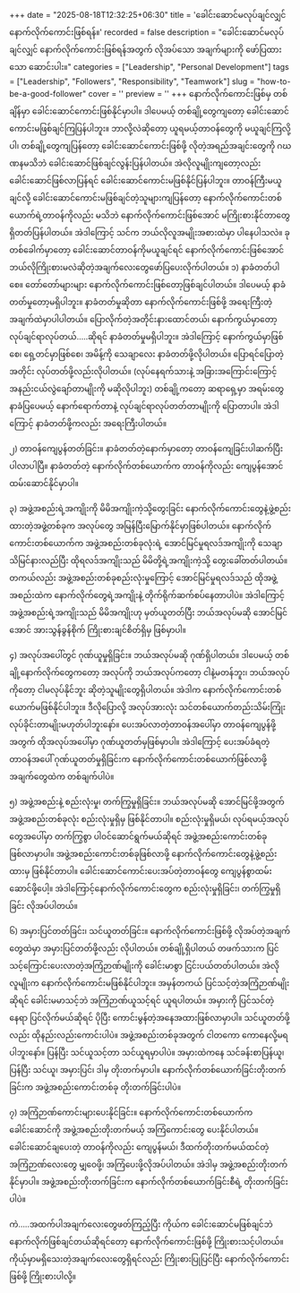 +++
date = "2025-08-18T12:32:25+06:30"
title = 'ခေါင်းဆောင်မလုပ်ချင်လျှင် နောက်လိုက်ကောင်းဖြစ်ရန်။'
recorded = false
description = "ခေါင်းဆောင်မလုပ်ချင်လျှင် နောက်လိုက်ကောင်းဖြစ်ရန်အတွက် လိုအပ်သော အချက်များကို ဖော်ပြထားသော ဆောင်းပါး။"
categories = ["Leadership", "Personal Development"]
tags = ["Leadership", "Followers", "Responsibility", "Teamwork"]
slug = "how-to-be-a-good-follower"
cover = ''
preview = ''
+++
နောက်လိုက်ကောင်းဖြစ်မှ တစ်ချိန်မှာ ခေါင်းဆောင်ကောင်းဖြစ်နိုင်မှာပါ။ ဒါပေမယ့် တစ်ချို့တွေကျတော့ ခေါင်းဆောင်ကောင်းမဖြစ်ချင်ကြပြန်ပါဘူး။ ဘာလို့လဲဆိုတော့ ယူရမယ့်တာဝန်တွေကို မယူချင်ကြလို့ပါ၊ တစ်ချို့တွေကျပြန်တော့ ခေါင်းဆောင်ကောင်းဖြစ်ဖို့ လိုတဲ့အရည်အချင်းတွေကို ဂဃဏနမသိဘဲ ခေါင်းဆောင်ဖြစ်ချင်လွန်းပြန်ပါတယ်။ အဲလိုလူမျိုးကျတော့လည်း ခေါင်းဆောင်ဖြစ်လာပြန်ရင် ခေါင်းဆောင်ကောင်းမဖြစ်နိုင်ပြန်ပါဘူး။ တာဝန်ကြီးမယူချင်လို့ ခေါင်းဆောင်ကောင်းမဖြစ်ချင်တဲ့သူများကျပြန်တော့ နောက်လိုက်ကောင်းတစ်ယောက်ရဲ့တာဝန်ကိုလည်း မသိဘဲ နောက်လိုက်ကောင်းဖြစ်အောင် မကြိုးစားနိုင်တာတွေ ရှိတတ်ပြန်ပါတယ်။ အဲဒါကြောင့် သင်က ဘယ်လိုလူအမျိုးအစားထဲမှာ ပါနေပါသလဲ။
ခုတစ်ခေါက်မှာတော့ ခေါင်းဆောင်တာဝန်ကိုမယူချင်ရင် နောက်လိုက်ကောင်းဖြစ်အောင်ဘယ်လိုကြိုးစားမလဲဆိုတဲ့အချက်လေးတွေဖော်ပြပေးလိုက်ပါတယ်။
၁) နာခံတတ်ပါစေ။
တော်တော်များများ နောက်လိုက်ကောင်းဖြစ်တော့ဖြစ်ချင်ပါတယ်။ ဒါပေမယ့် နာခံတတ်မှုတော့မရှိပါဘူး။ နာခံတတ်မှုဆိုတာ နောက်လိုက်ကောင်းဖြစ်ဖို့ အရေးကြီးတဲ့အချက်ထဲမှာပါပါတယ်။ ပြောလိုက်တဲ့အတိုင်းနားထောင်တယ်၊ နောက်ကွယ်မှာတော့ လုပ်ချင်ရာလုပ်တယ်…..ဆိုရင် နာခံတတ်မှုမရှိပါဘူး။ အဲဒါကြောင့် နောက်ကွယ်မှာဖြစ်စေ၊ ရှေ့တင်မှာဖြစ်စေ၊ အမိန့်ကို သေချာလေး နာခံတတ်ဖို့လိုပါတယ်။ ပြောရင်ပြောတဲ့အတိုင်း လုပ်တတ်ဖို့လည်းလိုပါတယ်။ (လုပ်နေရက်သားနဲ့ အခြားအကြောင်းကြောင့် အနည်းငယ်လွဲချော်တာမျိုးကို မဆိုလိုပါဘူး) တစ်ချို့ကတော့ ဆရာရှေ့မှာ အရမ်းတွေ နာခံပြပေမယ့် နောက်ရောက်တာနဲ့ လုပ်ချင်ရာလုပ်တတ်တာမျိုးကို ပြောတာပါ။
အဲဒါကြောင့် နာခံတတ်ဖို့ကလည်း အရေးကြီးပါတယ်။

၂) တာဝန်ကျေပွန်တတ်ခြင်း။
နာခံတတ်တဲ့နောက်မှာတော့ တာဝန်ကျေခြင်းပါဆက်ပြီး ပါလာပါပြီ။ နာခံတတ်တဲ့ နောက်လိုက်တစ်ယောက်က တာဝန်ကိုလည်း ကျေပွန်အောင် ထမ်းဆောင်နိုင်မှာပါ။

၃) အဖွဲ့အစည်းရဲ့အကျိုးကို မိမိအကျိုးကဲ့သို့တွေးခြင်း
နောက်လိုက်ကောင်းတွေနဲ့ဖွဲ့စည်းထားတဲ့အဖွဲ့တစ်ခုက အလုပ်တွေ အမြန်ပြီးမြောက်နိုင်မှာဖြစ်ပါတယ်။ နောက်လိုက်ကောင်းတစ်ယောက်က အဖွဲ့အစည်းတစ်ခုလုံးရဲ့ အောင်မြင်မှုရလဒ်အကျိုးကို သေချာသိမြင်နားလည်ပြီး ထိုရလဒ်အကျိုးသည် မိမိတို့ရဲ့အကျိုးကဲ့သို့ တွေးခေါ်တတ်ပါတယ်။ တကယ်လည်း အဖွဲ့အစည်းတစ်ခုစည်းလုံးမှုကြောင့် အောင်မြင်မှုရလဒ်သည် ထိုအဖွဲ့အစည်းထဲက နောက်လိုက်တွေရဲ့အကျိုးနဲ့ တိုက်ရိုက်ဆက်စပ်နေတာပါပဲ။ အဲဒါကြောင့် အဖွဲ့အစည်းရဲ့အကျိုးသည် မိမိအကျိုးဟု မှတ်ယူတတ်ပြီး ဘယ်အလုပ်မဆို အောင်မြင်အောင် အားသွန်ခွန်စိုက် ကြိုးစားချင်စိတ်ရှိမှ ဖြစ်မှာပါ။

၄) အလုပ်အပေါ်တွင် ဂုဏ်ယူမှုရှိခြင်း။
ဘယ်အလုပ်မဆို ဂုဏ်ရှိပါတယ်။ ဒါပေမယ့် တစ်ချို့နောက်လိုက်တွေကတော့ အလုပ်ကို ဘယ်အလုပ်ကတော့ ငါနဲ့မတန်ဘူး၊ ဘယ်အလုပ်ကိုတော့ ငါမလုပ်နိုင်ဘူး ဆိုတဲ့သူမျိုးတွေရှိပါတယ်။ အဲဒါက နောက်လိုက်ကောင်းတစ်ယောက်မဖြစ်နိုင်ပါဘူး။ ဒီလိုပြောလို့ အလုပ်အားလုံး သင်တစ်ယောက်တည်းသိမ်းကြုံးလုပ်ခိုင်းတာမျိုးမဟုတ်ပါဘူးနော်။ ပေးအပ်လာတဲ့တာဝန်အပေါ်မှာ တာဝန်ကျေပွန်ဖို့အတွက် ထိုအလုပ်အပေါ်မှာ ဂုဏ်ယူတတ်မှဖြစ်မှာပါ။ အဲဒါကြောင့် ပေးအပ်ခံရတဲ့ တာဝန်အပေါ် ဂုဏ်ယူတတ်မှုရှိခြင်းက နောက်လိုက်ကောင်းတစ်ယောက်ဖြစ်လာဖို့ အချက်တွေထဲက တစ်ချက်ပါပဲ။

၅) အဖွဲ့အစည်းနဲ့ စည်းလုံးမှု၊ တက်ကြွမှုရှိခြင်း။
ဘယ်အလုပ်မဆို အောင်မြင်ဖို့အတွက် အဖွဲ့အစည်းတစ်ခုလုံး စည်းလုံးမှုရှိမှ ဖြစ်နိုင်တာပါ။ စည်းလုံးမှုရှိမယ်၊ လုပ်ရမယ့်အလုပ်တွေအပေါ်မှာ တက်ကြွစွာ ပါဝင်ဆောင်ရွက်မယ်ဆိုရင် အဖွဲ့အစည်းကောင်းတစ်ခုဖြစ်လာမှာပါ။ အဖွဲ့အစည်းကောင်းတစ်ခုဖြစ်လာဖို့ နောက်လိုက်ကောင်းတွေနဲ့ဖွဲ့စည်းထားမှ ဖြစ်နိုင်တာပါ။ ခေါင်းဆောင်ကောင်းပေးအပ်တဲ့တာဝန်တွေ ကျေပွန်စွာထမ်းဆောင်ဖို့ပေါ့။ အဲဒါကြောင့်နောက်လိုက်ကောင်းတွေက စည်းလုံးမှုရှိခြင်း၊ တက်ကြွမှုရှိခြင်း လိုအပ်ပါတယ်။

၆) အမှားပြင်တတ်ခြင်း၊ သင်ယူတတ်ခြင်း။
နောက်လိုက်ကောင်းဖြစ်ဖို့ လိုအပ်တဲ့အချက်တွေထဲမှာ အမှားပြင်တတ်ဖို့လည်း လိုပါတယ်။ တစ်ချို့ရှိပါတယ် တဖက်သားက ပြင်သင့်ကြောင်းပေးလာတဲ့အကြံဉာဏ်မျိုးကို ခေါင်းမာစွာ ငြင်းပယ်တတ်ပါတယ်။ အဲလိုလူမျိုးက နောက်လိုက်ကောင်းမဖြစ်နိုင်ပါဘူး။ အမှန်တကယ် ပြင်သင့်တဲ့အကြံဉာဏ်မျိုးဆိုရင် ခေါင်းမမာသင့်ဘဲ အကြံဉာဏ်ယူသင့်ရင် ယူရပါတယ်။ အမှားကို ပြင်သင်တဲ့နေရာ ပြင်လိုက်မယ်ဆိုရင် ပိုပြီး ကောင်းမွန်တဲ့အနေအထားဖြစ်လာမှာပါ။ သင်ယူတတ်ဖို့လည်း ထိုနည်းလည်းကောင်းပါပဲ။ အဖွဲ့အစည်းတစ်ခုအတွက် ငါတကော ကောနေလို့မရပါဘူးနော်။ ပြန်ပြီး သင်ယူသင့်တာ သင်ယူရမှာပါပဲ။ အမှားထဲကနေ သင်ခန်းစာပြန်ယူ၊ ပြန်ပြီး သင်ယူ၊ အမှားပြင်၊ ဒါမှ တိုးတက်မှာပါ။ နောက်လိုက်တစ်ယောက်ခြင်းတိုးတက်ခြင်းက အဖွဲ့အစည်းကောင်းတစ်ခု တိုးတက်ခြင်းပါပဲ။

၇) အကြံဉာဏ်ကောင်းများပေးနိုင်ခြင်း။
နောက်လိုက်ကောင်းတစ်ယောက်က ခေါင်းဆောင်ကို အဖွဲ့အစည်းတိုးတက်မယ့် အကြံကောင်းတွေ ပေးနိုင်ပါတယ်။ ခေါင်းဆောင်ချပေးတဲ့ တာဝန်ကိုလည်း ကျေပွန်မယ်၊ ဒီထက်တိုးတက်မယ်ထင်တဲ့ အကြံဉာဏ်လေးတွေ မျှဝေဖို့၊ အကြံပေးဖို့လိုအပ်ပါတယ်။ အဲဒါမှ အဖွဲ့အစည်းတိုးတက်နိုင်မှာပါ။ အဖွဲ့အစည်းတိုးတက်ခြင်းက နောက်လိုက်တစ်ယောက်ခြင်းစီရဲ့ တိုးတက်ခြင်းပါပဲ။

ကဲ…..အထက်ပါအချက်လေးတွေဖတ်ကြည့်ပြီး ကိုယ်က ခေါင်းဆောင်မဖြစ်ချင်ဘဲ နောက်လိုက်ဖြစ်ချင်တယ်ဆိုရင်တော့ နောက်လိုက်ကောင်းဖြစ်ဖို့ ကြိုးစားသင့်ပါတယ်။
ကိုယ့်မှာမရှိသေးတဲ့အချက်လေးတွေရှိရင်လည်း ကြိုးစားပြုပြင်ပြီး နောက်လိုက်ကောင်းဖြစ်ဖို့ ကြိုးစားပါလို့။